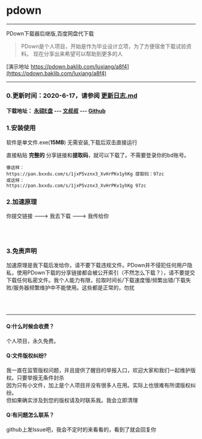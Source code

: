 # pdown
---
PDown下载器后继版,百度网盘代下载

> PDown是个人项目，开始是作为毕业设计立项，为了方便宿舍下载试验资料。 现在分享出来希望可以帮助到更多的人

[演示地址 https://pdown.baklib.com/luxiang/a8f4](https://pdown.baklib.com/luxiang/a8f4)



---
### 0.更新时间：2020-6-17，请参阅 [更新日志.md](更新日志.md)  
  
#### 下载地址： [永硕E盘](http://pdown.ys168.com/)  ---   [文叔叔](https://ws28.cn/f/2sk8ngkt9i5)  ---  [Github](https://github.com/forpdown/pdown/releases)

  
### 1.安装使用

软件是单文件.exe(**15MB**) 无需安装,下载后双击直接运行<br/>

直接粘贴  **完整的**  分享链接和**提取码**，就可以下载了。不需要登录你的bd账号。<br/>
```
像这样：
https://pan.bxxdu.com/s/1jxP5vznx3_XvHrPKv1yhKg 提取码：97zc 
或这样：
https://pan.bxxdu.com/s/1jxP5vznx3_XvHrPKv1yhKg 97zc 
```

### 2.加速原理

你提交链接    --->    我去下载    --->    我传给你
  
<br/><br/>

### 3.免责声明  

加速原理是我下载后发给你，请不要下载违规文件。PDown并不侵犯任何用户隐私，使用PDown下载的分享链接都会被公开索引（不然怎么下载？），请不要提交下载任何私密文件。我个人能力有限，拉取时间长/下载速度慢/频繁出错/下载失败/服务器频繁维护中不能使用。这些都是正常的，勿扰<br/><br/>

<br/>



---

#### Q:什么时候会收费？
个人项目，永久免费。
#### Q:文件版权纠纷?
我一直在监管版权问题，并且提供了醒目的举报入口，欢迎大家和我们一起维护版权。只要举报无条件封杀<br/>
因为只有小文件，加上是个人项目并没有很多人在用。实际上也很难有所谓版权纠纷。<br/>
但如果确实涉及到您的版权请及时联系我。我会立即清理<br/>
#### Q:有问题怎么联系？
github上发Issue吧，我会不定时的来看看的，看到了就会回复你


